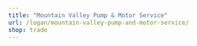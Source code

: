 ```yaml
---
title: "Mountain Valley Pump & Motor Service"
url: /logan/mountain-valley-pump-and-motor-service/
shop: trade
---
```


